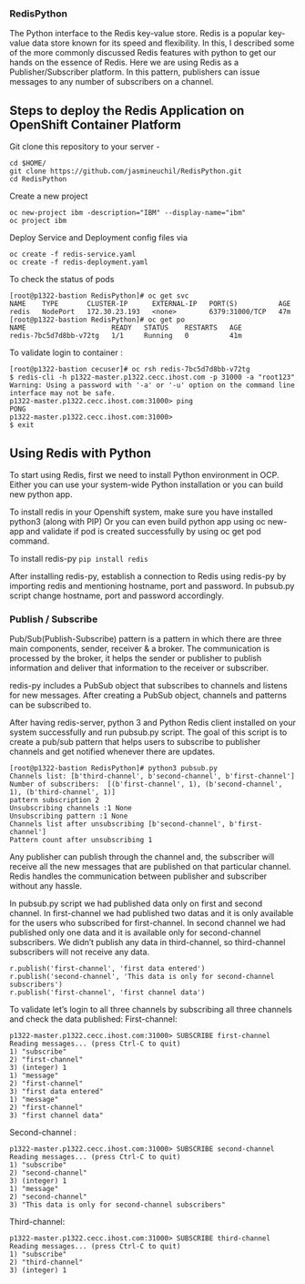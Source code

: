 ### RedisPython

The Python interface to the Redis key-value store. Redis is a popular key-value data store known for its speed and flexibility. In this, I described some of the more commonly discussed Redis features with python to get our hands on the essence of Redis. Here we are using Redis as a Publisher/Subscriber platform. In this pattern, publishers can issue messages to any number of subscribers on a channel.

## Steps to deploy the Redis Application on OpenShift Container Platform

Git clone this repository to your server -
```
cd $HOME/
git clone https://github.com/jasmineuchil/RedisPython.git
cd RedisPython
```

Create a new project
```
oc new-project ibm -description="IBM" --display-name="ibm"
oc project ibm
```

Deploy Service and Deployment config files via

```
oc create -f redis-service.yaml
oc create -f redis-deployment.yaml

```

To check the status of pods
```
[root@p1322-bastion RedisPython]# oc get svc
NAME    TYPE       CLUSTER-IP      EXTERNAL-IP   PORT(S)          AGE
redis   NodePort   172.30.23.193   <none>        6379:31000/TCP   47m
[root@p1322-bastion RedisPython]# oc get po
NAME                     READY   STATUS    RESTARTS   AGE
redis-7bc5d7d8bb-v72tg   1/1     Running   0          41m
```

To validate login to container :
```
[root@p1322-bastion cecuser]# oc rsh redis-7bc5d7d8bb-v72tg
$ redis-cli -h p1322-master.p1322.cecc.ihost.com -p 31000 -a "root123"
Warning: Using a password with '-a' or '-u' option on the command line interface may not be safe.
p1322-master.p1322.cecc.ihost.com:31000> ping
PONG
p1322-master.p1322.cecc.ihost.com:31000>
$ exit

```

## Using Redis with Python

To start using Redis, first we need to install Python environment in OCP. Either you can use your system-wide Python installation or you can build new python app.

To install redis in your Openshift system, make sure you have installed python3 (along with PIP) Or you can even build python app using oc new-app and validate if pod is created successfully by using oc get pod command.

To install redis-py
` pip install redis `

After installing redis-py, establish a connection to Redis using redis-py by importing redis and mentioning hostname, port and password. In pubsub.py script change hostname, port and password accordingly.

### Publish / Subscribe

Pub/Sub(Publish-Subscribe) pattern is a pattern in which there are three main components, sender, receiver & a broker. The communication is processed by the broker, it helps the sender or publisher to publish information and deliver that information to the receiver or subscriber.

redis-py includes a PubSub object that subscribes to channels and listens for new messages. After creating a PubSub object, channels and patterns can be subscribed to.

After having redis-server, python 3 and Python Redis client installed on your system successfully and run pubsub.py script. The goal of this script is to create a pub/sub pattern that helps users to subscribe to publisher channels and get notified whenever there are updates.

```
[root@p1322-bastion RedisPython]# python3 pubsub.py
Channels list: [b'third-channel', b'second-channel', b'first-channel']
Number of subscribers:  [(b'first-channel', 1), (b'second-channel', 1), (b'third-channel', 1)]
pattern subscription 2
Unsubscribing channels :1 None
Unsubscribing pattern :1 None
Channels list after unsubscribing [b'second-channel', b'first-channel']
Pattern count after unsubscribing 1
```

Any publisher can publish through the channel and, the subscriber will receive all the new messages that are published on that particular channel. Redis handles the communication between publisher and subscriber without any hassle.

In pubsub.py script we had published data only on first and second channel. In first-channel we had published two datas and it is only available for the users who subscribed for first-channel. In second channel we had published only one data and it is available only for second-channel subscribers. We didn’t publish any data in third-channel, so third-channel subscribers will not receive any data.
```
r.publish('first-channel', 'first data entered')
r.publish('second-channel', 'This data is only for second-channel subscribers')
r.publish('first-channel', 'first channel data')
```

To validate let’s login to all three channels by subscribing all three channels and check the data published:
First-channel:
```
p1322-master.p1322.cecc.ihost.com:31000> SUBSCRIBE first-channel
Reading messages... (press Ctrl-C to quit)
1) "subscribe"
2) "first-channel"
3) (integer) 1
1) "message"
2) "first-channel"
3) "first data entered"
1) "message"
2) "first-channel"
3) "first channel data"
```

Second-channel :
```
p1322-master.p1322.cecc.ihost.com:31000> SUBSCRIBE second-channel
Reading messages... (press Ctrl-C to quit)
1) "subscribe"
2) "second-channel"
3) (integer) 1
1) "message"
2) "second-channel"
3) "This data is only for second-channel subscribers"
```

Third-channel:
```
p1322-master.p1322.cecc.ihost.com:31000> SUBSCRIBE third-channel
Reading messages... (press Ctrl-C to quit)
1) "subscribe"
2) "third-channel"
3) (integer) 1
```

